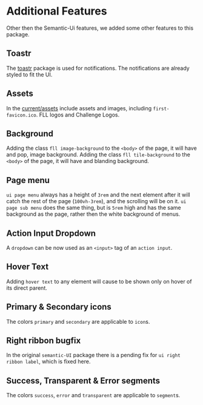 # Additional Features
Other then the Semantic-Ui features, we added some other features to this package.

## Toastr
The [toastr](https://github.com/CodeSeven/toastr) package is used for notifications. The notifications are already styled to fit the UI.

## Assets
In the [current/assets](https://github.com/FirstLegoLeague/user-interface/tree/master/current/assets) include assets and images, including `first-favicon.ico`. FLL logos and Challenge Logos.

## Background
Adding the class `fll image-background` to the `<body>` of the page, it will have and pop, image background.
Adding the class `fll tile-background` to the `<body>` of the page, it will have and blanding background.

## Page menu
`ui page menu` always has a height of `3rem` and the next element after it will catch the rest of the page (`100vh-3rem`), and the scrolling will be on it.
`ui page sub menu` does the same thing, but is `5rem` high and has the same background as the page, rather then the white background of menus.

## Action Input Dropdown
A `dropdown` can be now used as an `<input>` tag of an `action input`.

## Hover Text
Adding `hover text` to any element will cause to be shown only on hover of its direct parent.

## Primary & Secondary icons
The colors `primary` and `secondary` are applicable to `icon`s.

## Right ribbon bugfix
In the original `semantic-UI` package there is a pending fix for `ui right ribbon label`, which is fixed here.

## Success, Transparent & Error segments
The colors `success`, `error` and `transparent` are applicable to `segment`s.
